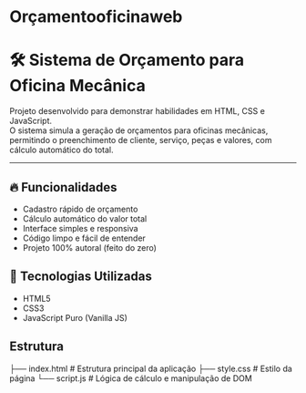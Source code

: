 ﻿# Orçamentooficinaweb
 
 # 🛠️ Sistema de Orçamento para Oficina Mecânica

Projeto desenvolvido para demonstrar habilidades em HTML, CSS e JavaScript.  
O sistema simula a geração de orçamentos para oficinas mecânicas, permitindo o preenchimento de cliente, serviço, peças e valores, com cálculo automático do total.

---

## 🔥 Funcionalidades

- Cadastro rápido de orçamento
- Cálculo automático do valor total
- Interface simples e responsiva
- Código limpo e fácil de entender
- Projeto 100% autoral (feito do zero)


## 🚀 Tecnologias Utilizadas

- HTML5
- CSS3
- JavaScript Puro (Vanilla JS)

## Estrutura

├── index.html         # Estrutura principal da aplicação
├── style.css          # Estilo da página
└── script.js          # Lógica de cálculo e manipulação de DOM
